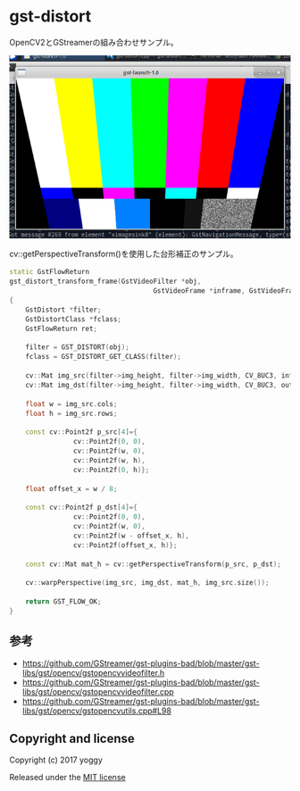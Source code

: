gst-distort
====
OpenCV2とGStreamerの組み合わせサンプル。

![img01.gif](img01.gif)

cv::getPerspectiveTransform()を使用した台形補正のサンプル。

``` c++
static GstFlowReturn
gst_distort_transform_frame(GstVideoFilter *obj,
                                    GstVideoFrame *inframe, GstVideoFrame *outframe)
{
    GstDistort *filter;
    GstDistortClass *fclass;
    GstFlowReturn ret;

    filter = GST_DISTORT(obj);
    fclass = GST_DISTORT_GET_CLASS(filter);

    cv::Mat img_src(filter->img_height, filter->img_width, CV_8UC3, inframe->data[0]);
    cv::Mat img_dst(filter->img_height, filter->img_width, CV_8UC3, outframe->data[0]);

    float w = img_src.cols;
    float h = img_src.rows;

    const cv::Point2f p_src[4]={
                cv::Point2f(0, 0),
                cv::Point2f(w, 0),
                cv::Point2f(w, h),
                cv::Point2f(0, h)};

    float offset_x = w / 8;

    const cv::Point2f p_dst[4]={
                cv::Point2f(0, 0),
                cv::Point2f(w, 0),
                cv::Point2f(w - offset_x, h),
                cv::Point2f(offset_x, h)};

    const cv::Mat mat_h = cv::getPerspectiveTransform(p_src, p_dst);

    cv::warpPerspective(img_src, img_dst, mat_h, img_src.size());

    return GST_FLOW_OK;
}
```

参考
----
* https://github.com/GStreamer/gst-plugins-bad/blob/master/gst-libs/gst/opencv/gstopencvvideofilter.h
* https://github.com/GStreamer/gst-plugins-bad/blob/master/gst-libs/gst/opencv/gstopencvvideofilter.cpp
* https://github.com/GStreamer/gst-plugins-bad/blob/master/gst-libs/gst/opencv/gstopencvutils.cpp#L98

Copyright and license
----
Copyright (c) 2017 yoggy

Released under the [MIT license](LICENSE.txt)
